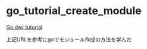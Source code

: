 # go_tutorial_create_module

[Go.dev tutorial](https://go.dev/doc/tutorial/create-module)

上記URLを参考にgoでモジュール作成の方法を学んだ
